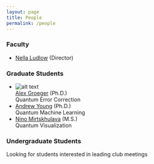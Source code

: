 ```yaml
---
layout: page
title: People
permalink: /people
---
```


### Faculty
* [Nella Ludlow](https://www.linkedin.com/in/nellaludlow/) (Director) <br />

### Graduate Students
* ![alt text](assets/img/alex-groeger.jpg "Alex Groeger") <br /> [Alex Groeger](https://www.linkedin.com/in/alexander-h-groeger/) (Ph.D.) <br /> Quantum Error Correction <br /> 
* [Andrew Young](https://www.linkedin.com/in/andrew-young-a590b9161/) (Ph.D.) <br /> Quantum Machine Learning <br /> 
* [Nino Mirtskhulava](https://www.linkedin.com/in/nino-mirtskhulava-gali/) (M.S.) <br /> Quantum Visualization <br /> 

### Undergraduate Students
Looking for students interested in leading club meetings
